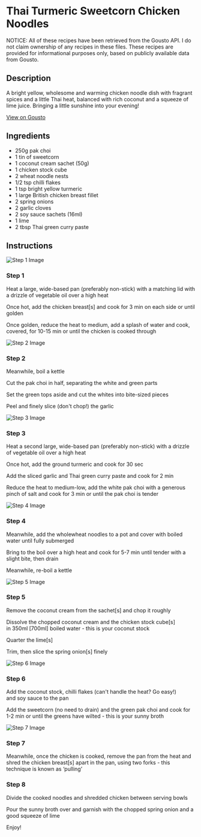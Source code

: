 # Thai Turmeric Sweetcorn Chicken Noodles

NOTICE: All of these recipes have been retrieved from the Gousto API. I do not claim ownership of any recipes in these files. These recipes are provided for informational purposes only, based on publicly available data from Gousto.

## Description

A bright yellow, wholesome and warming chicken noodle dish with fragrant spices and a little Thai heat, balanced with rich coconut and a squeeze of lime juice. Bringing a little sunshine into your evening!

[View on Gousto](https://www.gousto.co.uk/recipes/cookbook/thai-turmeric-sweetcorn-chicken-noodles)

## Ingredients

- 250g pak choi
- 1 tin of sweetcorn 
- 1 coconut cream sachet (50g)
- 1 chicken stock cube
- 2 wheat noodle nests 
- 1/2 tsp chilli flakes
- 1 tsp bright yellow turmeric
- 1 large British chicken breast fillet
- 2 spring onions
- 2 garlic cloves
- 2 soy sauce sachets (16ml)
- 1 lime 
- 2 tbsp Thai green curry paste

## Instructions

![Step 1 Image](https://production-media.gousto.co.uk/cms/recipe-step-image/1079.-step-1-x200.jpg)

### Step 1

Heat a large, wide-based pan (preferably non-stick) with a matching lid with a drizzle of vegetable oil over a high heat


Once hot, add the chicken breast<span class="text-danger">[s]</span>&nbsp;and cook for 3 min on each side or until golden


Once golden, reduce the heat to medium, add&nbsp;a splash of water and cook, covered, for 10-15 min or until the chicken is cooked through

![Step 2 Image](https://production-media.gousto.co.uk/cms/recipe-step-image/1079.-step-2-x200.jpg)

### Step 2

Meanwhile, boil a kettle&nbsp;


Cut the pak choi in half, separating the white and green parts


Set the green tops aside and cut the whites into bite-sized pieces&nbsp;


Peel and finely slice (don't chop!) the garlic

![Step 3 Image](https://production-media.gousto.co.uk/cms/recipe-step-image/1079.-step-3-x200.jpg)

### Step 3

Heat a second large, wide-based pan (preferably non-stick) with a drizzle of&nbsp;vegetable oil over a high heat


Once hot, add the ground&nbsp;turmeric and cook for 30 sec


Add the sliced garlic and Thai green curry paste and cook for 2 min


Reduce the heat to medium-low, add the white pak choi&nbsp;with a generous pinch of salt&nbsp;and cook for 3 min or until the pak choi is tender

![Step 4 Image](https://production-media.gousto.co.uk/cms/recipe-step-image/1079.-step-4-x200.jpg)

### Step 4

Meanwhile, add the&nbsp;wholewheat noodles to a pot and cover with boiled water until fully submerged


Bring to the boil over a high heat and cook for 5-7 min until tender with a slight bite, then drain


Meanwhile, re-boil a kettle

![Step 5 Image](https://production-media.gousto.co.uk/cms/recipe-step-image/1079.-step-5-x200.jpg)

### Step 5

Remove the coconut cream from the sachet<span class="text-danger">[s]</span> and chop it roughly


Dissolve the chopped coconut&nbsp;cream and the chicken stock cube<span class="text-danger">[s]</span> in&nbsp;350ml <span class="text-danger">[700ml]</span> boiled water - this is your coconut stock&nbsp;


Quarter the lime<span class="text-danger">[s]</span>


Trim, then slice the spring onion<span class="text-danger">[s]</span> finely

![Step 6 Image](https://production-media.gousto.co.uk/cms/recipe-step-image/1079.-step-6-x200.jpg)

### Step 6

Add the coconut stock, chilli flakes&nbsp;(can't handle the heat? Go easy!) and&nbsp;soy sauce to the pan


Add the sweetcorn&nbsp;(no need to drain) and the green pak choi&nbsp;and cook for 1-2 min or until the greens have wilted - this is your&nbsp;sunny broth

![Step 7 Image](https://production-media.gousto.co.uk/cms/recipe-step-image/1079.-step-7-x200.jpg)

### Step 7

Meanwhile, once the chicken is cooked, remove the pan from the heat and shred the chicken breast<span class="text-danger">[s]</span> apart in the pan, using two forks - this technique is known as &lsquo;pulling&rsquo;

### Step 8

Divide the cooked noodles and shredded chicken between serving bowls


Pour the sunny broth over and garnish with the chopped spring onion and a good squeeze of lime&nbsp;


Enjoy!

